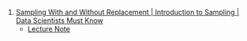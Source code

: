 

1. [Sampling With and Without Replacement | Introduction to Sampling | Data Scientists Must Know](https://www.youtube.com/watch?v=LnGFL_A6A6A)
    - [Lecture Note](https://ugong2san.tistory.com/4631)